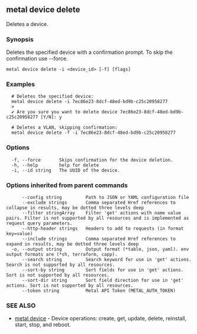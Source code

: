 ## metal device delete

Deletes a device.

### Synopsis

Deletes the specified device with a confirmation prompt. To skip the confirmation use --force.

```
metal device delete -i <device_id> [-f] [flags]
```

### Examples

```
  # Deletes the specified device:
  metal device delete -i 7ec86e23-8dcf-48ed-bd9b-c25c20958277
  >
  ✔ Are you sure you want to delete device 7ec86e23-8dcf-48ed-bd9b-c25c20958277 [Y/N]: y
		
  # Deletes a VLAN, skipping confirmation:
  metal device delete -f -i 7ec86e23-8dcf-48ed-bd9b-c25c20958277
```

### Options

```
  -f, --force       Skips confirmation for the device deletion.
  -h, --help        help for delete
  -i, --id string   The UUID of the device.
```

### Options inherited from parent commands

```
      --config string         Path to JSON or YAML configuration file
      --exclude strings       Comma separated Href references to collapse in results, may be dotted three levels deep
      --filter stringArray    Filter 'get' actions with name value pairs. Filter is not supported by all resources and is implemented as request query parameters.
      --http-header strings   Headers to add to requests (in format key=value)
      --include strings       Comma separated Href references to expand in results, may be dotted three levels deep
  -o, --output string         Output format (*table, json, yaml). env output formats are (*sh, terraform, capp).
      --search string         Search keyword for use in 'get' actions. Search is not supported by all resources.
      --sort-by string        Sort fields for use in 'get' actions. Sort is not supported by all resources.
      --sort-dir string       Sort field direction for use in 'get' actions. Sort is not supported by all resources.
      --token string          Metal API Token (METAL_AUTH_TOKEN)
```

### SEE ALSO

* [metal device](metal_device.md)	 - Device operations: create, get, update, delete, reinstall, start, stop, and reboot.

